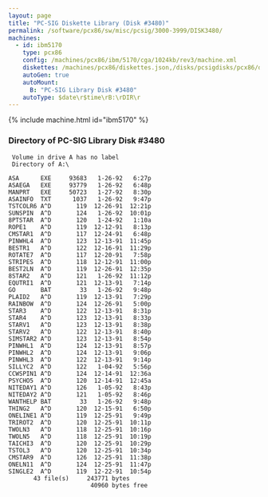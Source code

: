 ```yaml
---
layout: page
title: "PC-SIG Diskette Library (Disk #3480)"
permalink: /software/pcx86/sw/misc/pcsig/3000-3999/DISK3480/
machines:
  - id: ibm5170
    type: pcx86
    config: /machines/pcx86/ibm/5170/cga/1024kb/rev3/machine.xml
    diskettes: /machines/pcx86/diskettes.json,/disks/pcsigdisks/pcx86/diskettes.json
    autoGen: true
    autoMount:
      B: "PC-SIG Library Disk #3480"
    autoType: $date\r$time\rB:\rDIR\r
---
```


{% include machine.html id="ibm5170" %}

### Directory of PC-SIG Library Disk #3480

     Volume in drive A has no label
     Directory of A:\

    ASA      EXE     93683   1-26-92   6:27p
    ASAEGA   EXE     93779   1-26-92   6:48p
    MANPRT   EXE     50723   1-27-92   8:30p
    ASAINFO  TXT      1037   1-26-92   9:47p
    TSTCOLR6 A^D       119  12-26-91  12:21p
    SUNSPIN  A^D       124   1-26-92  10:01p
    8PTSTAR  A^D       120   1-24-92   1:10a
    ROPE1    A^D       119  12-12-91   8:13p
    CMSTAR1  A^D       117  12-24-91   6:48p
    PINWHL4  A^D       123  12-13-91  11:45p
    BESTR1   A^D       122  12-16-91  11:29p
    ROTATE7  A^D       117  12-20-91   7:58p
    STRIPES  A^D       118  12-12-91  11:00p
    BEST2LN  A^D       119  12-26-91  12:35p
    8STAR2   A^D       121   1-26-92  11:12p
    EQUTRI1  A^D       121  12-13-91   7:14p
    GO       BAT        33   1-26-92   9:48p
    PLAID2   A^D       119  12-13-91   7:29p
    RAINBOW  A^D       124  12-26-91   5:00p
    STAR3    A^D       122  12-13-91   8:31p
    STAR4    A^D       123  12-13-91   8:33p
    STARV1   A^D       123  12-13-91   8:38p
    STARV2   A^D       122  12-13-91   8:40p
    SIMSTAR2 A^D       123  12-13-91   8:54p
    PINWHL1  A^D       124  12-13-91   8:57p
    PINWHL2  A^D       124  12-13-91   9:06p
    PINWHL3  A^D       122  12-13-91   9:14p
    SILLYC2  A^D       122   1-04-92   5:56p
    CCWSPIN1 A^D       124  12-14-91  12:36a
    PSYCHO5  A^D       120  12-14-91  12:45a
    NITEDAY1 A^D       126   1-05-92   8:43p
    NITEDAY2 A^D       121   1-05-92   8:46p
    WANTHELP BAT        33   1-26-92   9:48p
    THING2   A^D       120  12-15-91   6:50p
    ONELINE1 A^D       119  12-25-91   9:49p
    TRIROT2  A^D       120  12-25-91  10:11p
    TWOLN3   A^D       118  12-25-91  10:16p
    TWOLN5   A^D       118  12-25-91  10:19p
    TAICHI3  A^D       120  12-25-91  10:29p
    TSTOL3   A^D       120  12-25-91  10:34p
    CMSTAR9  A^D       126  12-25-91  11:38p
    ONELN11  A^D       124  12-25-91  11:47p
    SINGLE2  A^D       119  12-22-91  10:54p
           43 file(s)     243771 bytes
                           40960 bytes free

